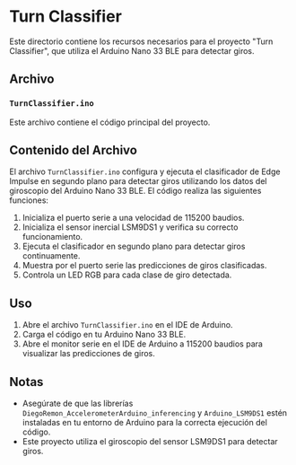 # Turn Classifier

Este directorio contiene los recursos necesarios para el proyecto "Turn Classifier", que utiliza el Arduino Nano 33 BLE para detectar giros.

## Archivo

### `TurnClassifier.ino`

Este archivo contiene el código principal del proyecto.

## Contenido del Archivo

El archivo `TurnClassifier.ino` configura y ejecuta el clasificador de Edge Impulse en segundo plano para detectar giros utilizando los datos del giroscopio del Arduino Nano 33 BLE. El código realiza las siguientes funciones:

1. Inicializa el puerto serie a una velocidad de 115200 baudios.
2. Inicializa el sensor inercial LSM9DS1 y verifica su correcto funcionamiento.
3. Ejecuta el clasificador en segundo plano para detectar giros continuamente.
4. Muestra por el puerto serie las predicciones de giros clasificadas.
5. Controla un LED RGB para cada clase de giro detectada.

## Uso

1. Abre el archivo `TurnClassifier.ino` en el IDE de Arduino.
2. Carga el código en tu Arduino Nano 33 BLE.
3. Abre el monitor serie en el IDE de Arduino a 115200 baudios para visualizar las predicciones de giros.

## Notas

- Asegúrate de que las librerías `DiegoRemon_AccelerometerArduino_inferencing` y `Arduino_LSM9DS1` estén instaladas en tu entorno de Arduino para la correcta ejecución del código.
- Este proyecto utiliza el giroscopio del sensor LSM9DS1 para detectar giros.